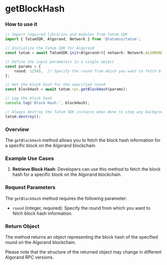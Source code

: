 # getBlockHash

### How to use it

```typescript
// Import required libraries and modules from Tatum SDK
import { TatumSDK, Algorand, Network } from '@tatumio/tatum';

// Initialize the Tatum SDK for Algorand
const tatum = await TatumSDK.init<Algorand>({ network: Network.ALGORAND });

// Define the input parameters in a single object
const params = {
    round: 12345,  // Specify the round from which you want to fetch block hash information (integer).
};

// Get the block hash for the specified round
const blockHash = await tatum.rpc.getBlockHash(params);

// Log the block hash
console.log('Block Hash:', blockHash);

// Always destroy the Tatum SDK instance when done to stop any background processes
tatum.destroy();
```

### Overview

The `getBlockHash` method allows you to fetch the block hash information for a specific block on the Algorand blockchain.

### Example Use Cases

1. **Retrieve Block Hash**: Developers can use this method to fetch the block hash for a specific block on the Algorand blockchain.

### Request Parameters

The `getBlockHash` method requires the following parameter:

- `round` (integer, required): Specify the round from which you want to fetch block hash information.

### Return Object

The method returns an object representing the block hash of the specified round on the Algorand blockchain.

Please note that the structure of the returned object may change in different Algorand RPC versions.